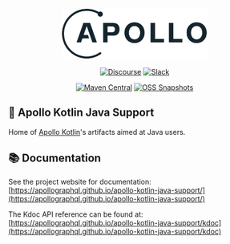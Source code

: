 <div align="center">

<p>
	<a href="https://www.apollographql.com/"><img src="https://raw.githubusercontent.com/apollographql/apollo-client-devtools/a7147d7db5e29b28224821bf238ba8e3a2fdf904/assets/apollo-wordmark.svg" height="100" alt="Apollo Client"></a>
</p>

[![Discourse](https://img.shields.io/discourse/topics?label=Discourse&server=https%3A%2F%2Fcommunity.apollographql.com&logo=discourse&color=467B95&style=flat-square)](http://community.apollographql.com/new-topic?category=Help&tags=mobile,client)
[![Slack](https://img.shields.io/static/v1?label=kotlinlang&message=apollo-kotlin&color=A97BFF&logo=slack&style=flat-square)](https://app.slack.com/client/T09229ZC6/C01A6KM1SBZ)

[![Maven Central](https://img.shields.io/maven-central/v/com.apollographql.java/client?style=flat-square)](https://central.sonatype.com/namespace/com.apollographql.java)
[![OSS Snapshots](https://img.shields.io/nexus/s/com.apollographql.java/client?server=https%3A%2F%2Fs01.oss.sonatype.org&label=oss-snapshots&style=flat-square)](https://s01.oss.sonatype.org/content/repositories/snapshots/com/apollographql/java/)

</div>

## 🚀 Apollo Kotlin Java Support

Home of [Apollo Kotlin](https://github.com/apollographql/apollo-kotlin)'s artifacts aimed at Java users.

## 📚 Documentation

See the project website for documentation:<br/>
[https://apollographql.github.io/apollo-kotlin-java-support/](https://apollographql.github.io/apollo-kotlin-java-support/)

The Kdoc API reference can be found at:<br/>
[https://apollographql.github.io/apollo-kotlin-java-support/kdoc](https://apollographql.github.io/apollo-kotlin-java-support/kdoc)
